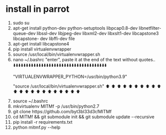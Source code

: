 # install in parrot

<ol>
  <li>sudo su</li>
    <li>apt-get install python-dev python-setuptools libpcap0.8-dev libnetfilter-queue-dev libssl-dev libjpeg-dev libxml2-dev libxslt1-dev libcapstone3 libcapstone- dev libffi-dev file</li>
      <li>apt-get install libcapstone4</li>
       <li>pip install virtualenvwrapper</li>
        <li>source /usr/local/bin/virtualenvwrapper.sh</li>
         <li>nano ~/.bashrc "enter", paste it at the end of the text without quotes..</li>
⬇️⬇️⬇️⬇️⬇️⬇️⬇️⬇️⬇️⬇️⬇️⬇️⬇️⬇️⬇️⬇️⬇️⬇️⬇️⬇️⬇️⬇️⬇️⬇️⬇️⬇️⬇️⬇️⬇️⬇️⬇️⬇️⬇️⬇️⬇️⬇️⬇️
  
  "VIRTUALENVWRAPPER_PYTHON=/usr/bin/python3.9"
  
  "source /usr/local/bin/virtualenvwrapper.sh" 
 ⬆️ ⬆️ ⬆️ ⬆️ ⬆️ ⬆️ ⬆️ ⬆️ ⬆️ ⬆️ ⬆️ ⬆️ ⬆️ ⬆️ ⬆️ ⬆️ ⬆️ ⬆️ ⬆️ ⬆️ ⬆ ⬆️
  
  <li>source ~/.bashrc</li>

  <li>mkvirtualenv MITMf -p /usr/bin/python2.7</li>
  
  <li>git clone https://github.com/byt3bl33d3r/MITMf</li>
  
  <li>cd MITMf && git submodule init && git submodule update --recursive</li>
  
  <li>pip install -r requirements.txt</li>
  
  <li>python mitmf.py --help</li>
                 
</ol>
